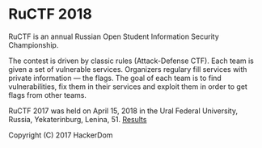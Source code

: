 # RuCTF 2018

RuCTF is an annual Russian Open Student Information Security Championship.

The contest is driven by classic rules (Attack-Defense CTF). Each team is given a set of vulnerable services. Organizers regulary fill services with private information — the flags. The goal of each team is to find vulnerabilities, fix them in their services and exploit them in order to get flags from other teams.

RuCTF 2017 was held on April 15, 2018 in the Ural Federal University, Russia, Yekaterinburg, Lenina, 51. [Results](https://ructf.org/2018/en/results/)

Copyright (C) 2017 HackerDom
